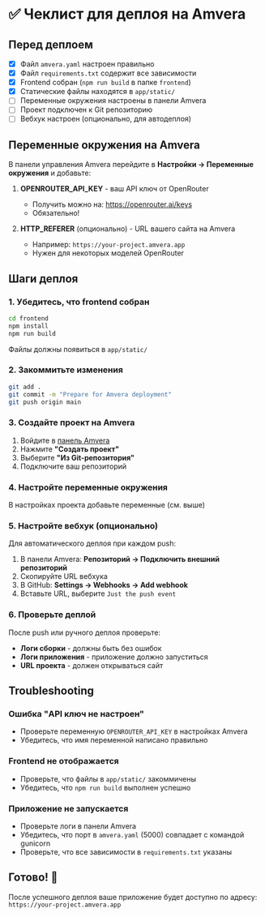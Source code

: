 # ✅ Чеклист для деплоя на Amvera

## Перед деплоем

- [x] Файл `amvera.yaml` настроен правильно
- [x] Файл `requirements.txt` содержит все зависимости
- [x] Frontend собран (`npm run build` в папке `frontend`)
- [x] Статические файлы находятся в `app/static/`
- [ ] Переменные окружения настроены в панели Amvera
- [ ] Проект подключен к Git репозиторию
- [ ] Вебхук настроен (опционально, для автодеплоя)

## Переменные окружения на Amvera

В панели управления Amvera перейдите в **Настройки → Переменные окружения** и добавьте:

1. **OPENROUTER_API_KEY** - ваш API ключ от OpenRouter
   - Получить можно на: https://openrouter.ai/keys
   - Обязательно!

2. **HTTP_REFERER** (опционально) - URL вашего сайта на Amvera
   - Например: `https://your-project.amvera.app`
   - Нужен для некоторых моделей OpenRouter

## Шаги деплоя

### 1. Убедитесь, что frontend собран

```bash
cd frontend
npm install
npm run build
```

Файлы должны появиться в `app/static/`

### 2. Закоммитьте изменения

```bash
git add .
git commit -m "Prepare for Amvera deployment"
git push origin main
```

### 3. Создайте проект на Amvera

1. Войдите в [панель Amvera](https://console.amvera.ru)
2. Нажмите **"Создать проект"**
3. Выберите **"Из Git-репозитория"**
4. Подключите ваш репозиторий

### 4. Настройте переменные окружения

В настройках проекта добавьте переменные (см. выше)

### 5. Настройте вебхук (опционально)

Для автоматического деплоя при каждом push:

1. В панели Amvera: **Репозиторий → Подключить внешний репозиторий**
2. Скопируйте URL вебхука
3. В GitHub: **Settings → Webhooks → Add webhook**
4. Вставьте URL, выберите `Just the push event`

### 6. Проверьте деплой

После push или ручного деплоя проверьте:

- **Логи сборки** - должны быть без ошибок
- **Логи приложения** - приложение должно запуститься
- **URL проекта** - должен открываться сайт

## Troubleshooting

### Ошибка "API ключ не настроен"

- Проверьте переменную `OPENROUTER_API_KEY` в настройках Amvera
- Убедитесь, что имя переменной написано правильно

### Frontend не отображается

- Проверьте, что файлы в `app/static/` закоммичены
- Убедитесь, что `npm run build` выполнен успешно

### Приложение не запускается

- Проверьте логи в панели Amvera
- Убедитесь, что порт в `amvera.yaml` (5000) совпадает с командой gunicorn
- Проверьте, что все зависимости в `requirements.txt` указаны

## Готово! 🚀

После успешного деплоя ваше приложение будет доступно по адресу:
`https://your-project.amvera.app`

